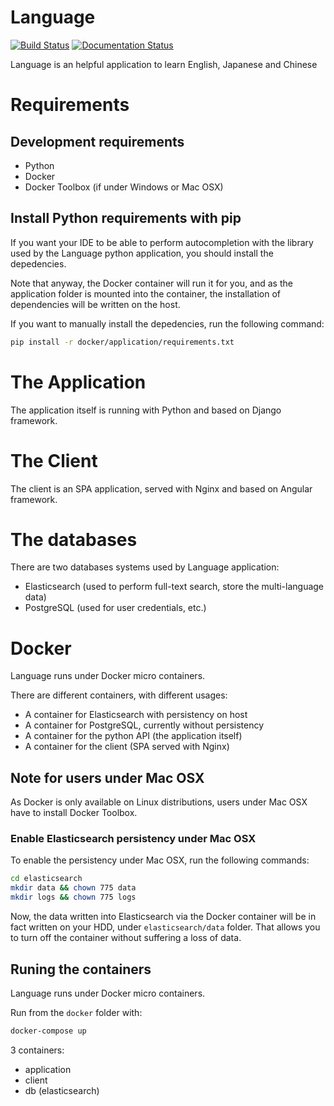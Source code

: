 # Language

[![Build Status](https://travis-ci.org/quentinfayet/python-language.svg?branch=master)](https://travis-ci.org/quentinfayet/python-language)
[![Documentation Status](https://readthedocs.org/projects/language/badge/?version=latest)](http://language.readthedocs.org/en/latest/?badge=latest)

Language is an helpful application to learn English, Japanese and Chinese

# Requirements

## Development requirements
- Python
- Docker
- Docker Toolbox (if under Windows or Mac OSX)

## Install Python requirements with pip

If you want your IDE to be able to perform autocompletion with the
library used by the Language python application, you should
install the depedencies.

Note that anyway, the Docker container will run it for you, and
as the application folder is mounted into the container, the installation
of dependencies will be written on the host.

If you want to manually install the depedencies, run the following command:

```sh
pip install -r docker/application/requirements.txt
```

# The Application

The application itself is running with Python and based on Django framework.

# The Client

The client is an SPA application, served with Nginx and based on
Angular framework.

# The databases

There are two databases systems used by Language application:

- Elasticsearch (used to perform full-text search, store the multi-language
data)
- PostgreSQL (used for user credentials, etc.)

# Docker

Language runs under Docker micro containers.

There are different containers, with different usages:

- A container for Elasticsearch with persistency on host
- A container for PostgreSQL, currently without persistency
- A container for the python API (the application itself)
- A container for the client (SPA served with Nginx)

## Note for users under Mac OSX

As Docker is only available on Linux distributions, users under Mac OSX
have to install Docker Toolbox.

### Enable Elasticsearch persistency under Mac OSX

To enable the persistency under Mac OSX, run the following commands:

```sh
cd elasticsearch
mkdir data && chown 775 data
mkdir logs && chown 775 logs
```

Now, the data written into Elasticsearch via the Docker container
will be in fact written on your HDD, under `elasticsearch/data`
folder. That allows you to turn off the container without suffering
a loss of data.

## Runing the containers

Language runs under Docker micro containers.

Run from the `docker` folder with:

```sh
docker-compose up
```

3 containers:
- application
- client
- db (elasticsearch)
